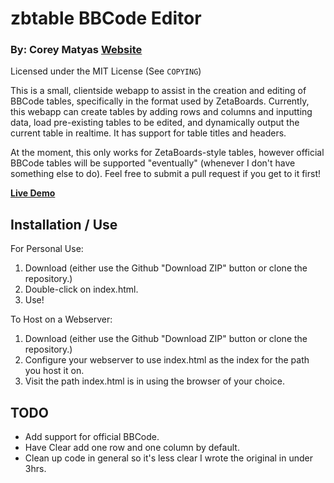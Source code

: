 # zbtable BBCode Editor
### By: Corey Matyas [Website](https://coreymatyas.com/)
Licensed under the MIT License (See `COPYING`)

This is a small, clientside webapp to assist in the creation and editing of BBCode tables, 
specifically in the format used by ZetaBoards. Currently, this webapp can create tables by 
adding rows and columns and inputting data, load pre-existing tables to be edited, and 
dynamically output the current table in realtime. It has support for table titles and 
headers. 

At the moment, this only works for ZetaBoards-style tables, however official BBCode tables 
will be supported "eventually" (whenever I don't have something else to do). Feel free to 
submit a pull request if you get to it first!

**[Live Demo](http://code.coreymatyas.com/zbtable/)**

## Installation / Use
For Personal Use:

1. Download (either use the Github "Download ZIP" button or clone the repository.)
2. Double-click on index.html.
3. Use!

To Host on a Webserver:

1. Download (either use the Github "Download ZIP" button or clone the repository.)
2. Configure your webserver to use index.html as the index for the path you host it on.
3. Visit the path index.html is in using the browser of your choice.

## TODO
 - Add support for official BBCode.
 - Have Clear add one row and one column by default.
 - Clean up code in general so it's less clear I wrote the original in under 3hrs.